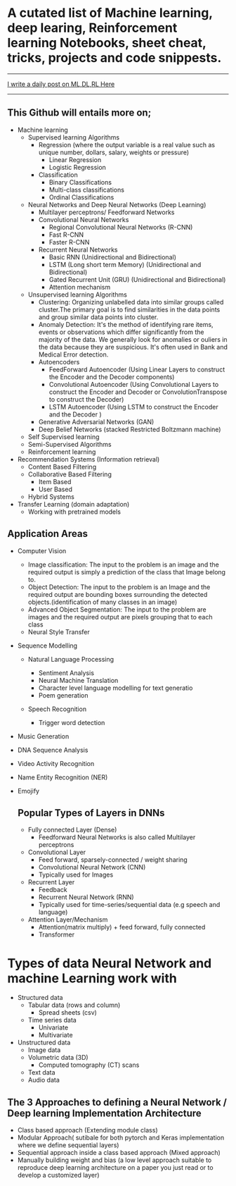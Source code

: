 # A cutated list of Machine learning, deep learing, Reinforcement learning Notebooks, sheet cheat, tricks, projects and code snippests.

---

[I write a daily post on ML,DL,RL Here](https://www.linkedin.com/in/olalekan-taofeek/)

---

## This Github will entails more on;

- Machine learning
  - Supervised learning Algorithms
    - Regression (where the output variable is a real value such as unique number, dollars, salary, weights or pressure)
      - Linear Regression
      - Logistic Regression
    - Classification
      - Binary Classifications
      - Multi-class classifications
      - Ordinal Classifications
  - Neural Networks and Deep Neural Networks (Deep Learning)
    - Multilayer perceptrons/ Feedforward Networks
    - Convolutional Neural Networks
      - Regional Convolutional Neural Networks (R-CNN)
      - Fast R-CNN
      - Faster R-CNN
    - Recurrent Neural Networks
      - Basic RNN (Unidirectional and Bidirectional)
      - LSTM (Long short term Memory) (Unidirectional and Bidirectional)
      - Gated Recurrent Unit (GRU) (Unidirectional and Bidirectional)
      - Attention mechanism
  - Unsupervised learning Algorithms
    - Clustering: Organizing unlabelled data into similar groups called cluster.The primary goal is to find similarities in the data points and group similar data points into cluster.
    - Anomaly Detection: It's the method of identifying rare items, events or observations which differ significantly from the majority of the data. We generally look for anomalies or ouliers in the data because they are suspicious. It's often used in Bank and Medical Error detection.
    - Autoencoders
      - FeedForward Autoencoder (Using Linear Layers to construct the Encoder and the Decoder components)
      - Convolutional Autoencoder (Using Convolutional Layers to construct the Encoder and Decoder or ConvolutionTranspose to construct the Decoder)
      - LSTM Autoencoder (Using LSTM to construct the Encoder and the Decoder )
    - Generative Adversarial Networks (GAN)
    - Deep Belief Networks (stacked Restricted Boltzmann machine)
  - Self Supervised learning
  - Semi-Supervised Algorithms
  - Reinforcement learning
- Recommendation Systems (Information retrieval)
  - Content Based Filtering
  - Collaborative Based Filtering
    - Item Based
    - User Based
  - Hybrid Systems
- Transfer Learning (domain adaptation)
  - Working with pretrained models

## Application Areas

- Computer Vision

  - Image classification: The input to the problem is an image and the required output is simply a prediction of the class that Image belong to.
  - Object Detection: The input to the problem is an Image and the required output are bounding boxes surrounding the detected objects.(identification of many classes in an image)
  - Advanced Object Segmentation: The input to the problem are images and the required output are pixels grouping that to each class
  - Neural Style Transfer

- Sequence Modelling

  - Natural Language Processing

    - Sentiment Analysis
    - Neural Machine Translation
    - Character level language modelling for text generatio
    - Poem generation

  - Speech Recognition

    - Trigger word detection

- Music Generation
- DNA Sequence Analysis
- Video Activity Recognition
- Name Entity Recognition (NER)
- Emojify

  ## Popular Types of Layers in DNNs

  - Fully connected Layer (Dense)
    - Feedforward Neural Networks is also called Multilayer perceptrons
  - Convolutional Layer
    - Feed forward, sparsely-connected / weight sharing
    - Convolutional Neural Network (CNN)
    - Typically used for Images
  - Recurrent Layer
    - Feedback
    - Recurrent Neural Network (RNN)
    - Typically used for time-series/sequential data (e.g speech and language)
  - Attention Layer/Mechanism
    - Attention(matrix multiply) + feed forward, fully connected
    - Transformer

# Types of data Neural Network and machine Learning work with

- Structured data
  - Tabular data (rows and column)
    - Spread sheets (csv)
  - Time series data
    - Univariate
    - Multivariate
- Unstructured data
  - Image data
  - Volumetric data (3D)
    - Computed tomography (CT) scans
  - Text data
  - Audio data

## The 3 Approaches to defining a Neural Network / Deep learning Implementation Architecture

- Class based approach (Extending module class)
- Modular Approach( sutibale for both pytorch and Keras implementation where we define sequential layers)
- Sequential approach inside a class based approach (Mixed approach)
- Manually building weight and bias (a low level approach suitable to reproduce deep learning architecture on a paper you just read or to develop a customized layer)
